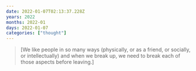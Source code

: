 ```yaml
---
date: 2022-01-07T02:13:37.228Z
years: 2022
months: 2022-01
days: 2022-01-07
categories: ["thought"]
---
```

> [We like people in so many ways (physically, or as a friend, or socially, or intellectually) and when we break up, we need to break each of those aspects before leaving.]
